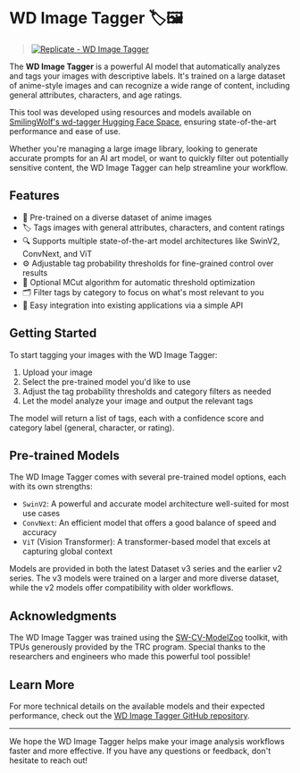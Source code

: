 # WD Image Tagger 🏷️🖼️

> [![Replicate - WD Image Tagger](https://replicate.com/zsxkib/wd-image-tagger/badge)](https://replicate.com/zsxkib/wd-image-tagger)

The **WD Image Tagger** is a powerful AI model that automatically analyzes and tags your images with descriptive labels. It's trained on a large dataset of anime-style images and can recognize a wide range of content, including general attributes, characters, and age ratings. 

This tool was developed using resources and models available on [SmilingWolf's wd-tagger Hugging Face Space](https://huggingface.co/spaces/SmilingWolf/wd-tagger), ensuring state-of-the-art performance and ease of use.


Whether you're managing a large image library, looking to generate accurate prompts for an AI art model, or want to quickly filter out potentially sensitive content, the WD Image Tagger can help streamline your workflow.

## Features

- 🌟 Pre-trained on a diverse dataset of anime images
- 🏷️ Tags images with general attributes, characters, and content ratings
- 🔍 Supports multiple state-of-the-art model architectures like SwinV2, ConvNext, and ViT
- ⚙️ Adjustable tag probability thresholds for fine-grained control over results
- 🧮 Optional MCut algorithm for automatic threshold optimization
- 🗂️ Filter tags by category to focus on what's most relevant to you
- 🔌 Easy integration into existing applications via a simple API

## Getting Started

To start tagging your images with the WD Image Tagger:

1. Upload your image
2. Select the pre-trained model you'd like to use
3. Adjust the tag probability thresholds and category filters as needed
4. Let the model analyze your image and output the relevant tags

The model will return a list of tags, each with a confidence score and category label (general, character, or rating).

## Pre-trained Models

The WD Image Tagger comes with several pre-trained model options, each with its own strengths:

- `SwinV2`: A powerful and accurate model architecture well-suited for most use cases
- `ConvNext`: An efficient model that offers a good balance of speed and accuracy
- `ViT` (Vision Transformer): A transformer-based model that excels at capturing global context

Models are provided in both the latest Dataset v3 series and the earlier v2 series. The v3 models were trained on a larger and more diverse dataset, while the v2 models offer compatibility with older workflows.

## Acknowledgments

The WD Image Tagger was trained using the [SW-CV-ModelZoo](https://github.com/SmilingWolf/SW-CV-ModelZoo) toolkit, with TPUs generously provided by the TRC program. Special thanks to the researchers and engineers who made this powerful tool possible!

## Learn More

For more technical details on the available models and their expected performance, check out the [WD Image Tagger GitHub repository](https://github.com/SmilingWolf/wd-v1-4-vit-tagger-v2).

---

We hope the WD Image Tagger helps make your image analysis workflows faster and more effective. If you have any questions or feedback, don't hesitate to reach out!